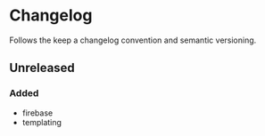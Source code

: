 # Changelog

Follows the keep a changelog convention and semantic versioning.

## Unreleased
### Added
- firebase
- templating
